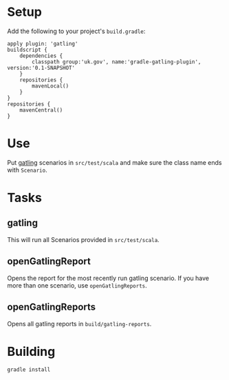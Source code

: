 # Setup

Add the following to your project's `build.gradle`:

	apply plugin: 'gatling'
	buildscript {
		dependencies {
			classpath group:'uk.gov', name:'gradle-gatling-plugin', version:'0.1-SNAPSHOT'
		}
		repositories {
			mavenLocal()
		}
	}
	repositories {
		mavenCentral()
	}

# Use

Put [gatling][1] scenarios in `src/test/scala` and make sure the class name ends with `Scenario`.

# Tasks

## gatling

This will run all Scenarios provided in `src/test/scala`.

## openGatlingReport

Opens the report for the most recently run gatling scenario.  If you have more than one scenario, use `openGatlingReports`.

## openGatlingReports

Opens all gatling reports in `build/gatling-reports`.

# Building

	gradle install

[1]: http://gatling-tool.org/

